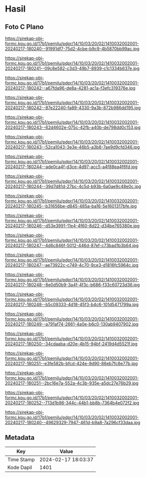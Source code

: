 # Hasil

## Foto C Plano

https://sirekap-obj-formc.kpu.go.id/17b1/pemilu/pdpr/14/10/03/20/02/1410032002001-20240217-180240--91991df7-75d2-4cbe-b9c9-4b5870bb99ac.jpg

https://sirekap-obj-formc.kpu.go.id/17b1/pemilu/pdpr/14/10/03/20/02/1410032002001-20240217-180241--09c8e582-c3d3-49b7-8939-c1c1334b637e.jpg

https://sirekap-obj-formc.kpu.go.id/17b1/pemilu/pdpr/14/10/03/20/02/1410032002001-20240217-180242--a67fda96-de8a-4281-ac1a-f3efc319376e.jpg

https://sirekap-obj-formc.kpu.go.id/17b1/pemilu/pdpr/14/10/03/20/02/1410032002001-20240217-180242--87e22240-fa89-4330-9a3b-872b986dd195.jpg

https://sirekap-obj-formc.kpu.go.id/17b1/pemilu/pdpr/14/10/03/20/02/1410032002001-20240217-180243--62d4602e-075c-42fb-a40b-de798dd0c153.jpg

https://sirekap-obj-formc.kpu.go.id/17b1/pemilu/pdpr/14/10/03/20/02/1410032002001-20240217-180243--52ca1043-3e3e-46b5-a3b8-7ae9d9cfd346.jpg

https://sirekap-obj-formc.kpu.go.id/17b1/pemilu/pdpr/14/10/03/20/02/1410032002001-20240217-180244--ade0ca4f-d3ce-4d97-acc5-a4f88ea4f6fd.jpg

https://sirekap-obj-formc.kpu.go.id/17b1/pemilu/pdpr/14/10/03/20/02/1410032002001-20240217-180244--39d7d81d-27bc-4c5d-b93b-6a0ae9c48e0c.jpg

https://sirekap-obj-formc.kpu.go.id/17b1/pemilu/pdpr/14/10/03/20/02/1410032002001-20240217-180245--b31656be-d845-485a-ba16-5e1601317bfe.jpg

https://sirekap-obj-formc.kpu.go.id/17b1/pemilu/pdpr/14/10/03/20/02/1410032002001-20240217-180246--d53e3991-11e4-4f60-8d22-d34be765380e.jpg

https://sirekap-obj-formc.kpu.go.id/17b1/pemilu/pdpr/14/10/03/20/02/1410032002001-20240217-180247--4d6c846f-5012-446d-87ef-c73bad1b3b64.jpg

https://sirekap-obj-formc.kpu.go.id/17b1/pemilu/pdpr/14/10/03/20/02/1410032002001-20240217-180247--ae73922c-c749-4c70-9ce3-d1816fc5964c.jpg

https://sirekap-obj-formc.kpu.go.id/17b1/pemilu/pdpr/14/10/03/20/02/1410032002001-20240217-180248--8e0d50b9-3a4f-4f3c-b686-f33c60723d36.jpg

https://sirekap-obj-formc.kpu.go.id/17b1/pemilu/pdpr/14/10/03/20/02/1410032002001-20240217-180248--b5c09333-4d18-45f3-b4c6-101d5471799a.jpg

https://sirekap-obj-formc.kpu.go.id/17b1/pemilu/pdpr/14/10/03/20/02/1410032002001-20240217-180249--a791af74-2661-4a0e-b6c0-130ab9407902.jpg

https://sirekap-obj-formc.kpu.go.id/17b1/pemilu/pdpr/14/10/03/20/02/1410032002001-20240217-180250--34cdaaba-d20e-4b15-94bf-2419d4d5521f.jpg

https://sirekap-obj-formc.kpu.go.id/17b1/pemilu/pdpr/14/10/03/20/02/1410032002001-20240217-180251--e3fe582b-bfcd-424e-9d90-86eb7fc8e77b.jpg

https://sirekap-obj-formc.kpu.go.id/17b1/pemilu/pdpr/14/10/03/20/02/1410032002001-20240217-180251--2bc16e7a-552a-4c3b-935e-a5dc27e76b29.jpg

https://sirekap-obj-formc.kpu.go.id/17b1/pemilu/pdpr/14/10/03/20/02/1410032002001-20240217-180252--713d1b98-344c-44b1-bb8b-7364b4e072f2.jpg

https://sirekap-obj-formc.kpu.go.id/17b1/pemilu/pdpr/14/10/03/20/02/1410032002001-20240217-180240--49629329-7947-461d-b9a8-7a296cf33daa.jpg


## Metadata

| Key        | Value               |
| ---------- | ------------------- |
| Time Stamp | 2024-02-17 18:03:37 |
| Kode Dapil | 1401                |



